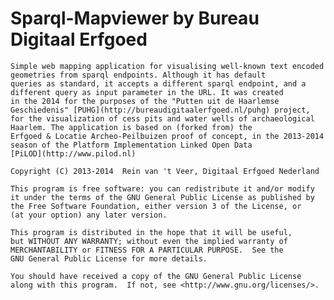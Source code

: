 Sparql-Mapviewer by Bureau Digitaal Erfgoed
=====================
    Simple web mapping application for visualising well-known text encoded geometries from sparql endpoints. Although it has default
    queries as standard, it accepts a different sparql endpoint, and a different query as input parameter in the URL. It was created
    in the 2014 for the purposes of the "Putten uit de Haarlemse Geschiedenis" [PUHG](http://bureaudigitaalerfgoed.nl/puhg) project,
    for the visualization of cess pits and water wells of archaeological Haarlem. The application is based on (forked from) the 
    Erfgoed & Locatie Archeo-Peilbuizen proof of concept, in the 2013-2014 season of the Platform Implementation Linked Open Data
    [PiLOD](http://www.pilod.nl)
    
    Copyright (C) 2013-2014  Rein van 't Veer, Digitaal Erfgoed Nederland

    This program is free software: you can redistribute it and/or modify
    it under the terms of the GNU General Public License as published by
    the Free Software Foundation, either version 3 of the License, or
    (at your option) any later version.

    This program is distributed in the hope that it will be useful,
    but WITHOUT ANY WARRANTY; without even the implied warranty of
    MERCHANTABILITY or FITNESS FOR A PARTICULAR PURPOSE.  See the
    GNU General Public License for more details.

    You should have received a copy of the GNU General Public License
    along with this program.  If not, see <http://www.gnu.org/licenses/>.
